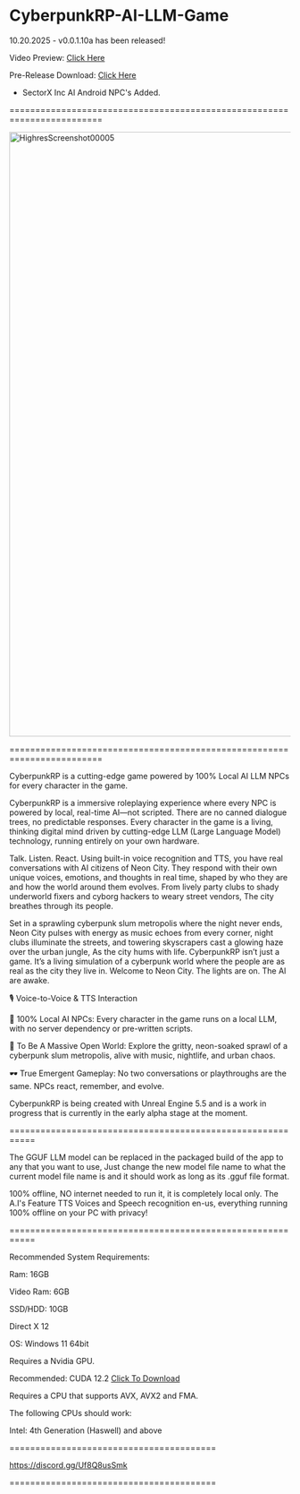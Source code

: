 # CyberpunkRP-AI-LLM-Game

10.20.2025 - v0.0.1.10a has been released!

Video Preview: [Click Here](https://www.youtube.com/watch?v=Q5HKE8VpUsY)

Pre-Release Download: [Click Here](https://drive.google.com/uc?export=download&id=1eA66uVfIykJeVf5BT6B9BDtT2WqRRZTz)

- SectorX Inc AI Android NPC's Added.

========================================================================

<img width="1920" height="1080" alt="HighresScreenshot00005" src="https://github.com/user-attachments/assets/a64fd133-3e83-4436-8a9b-519d958153b7" />

========================================================================

CyberpunkRP is a cutting-edge game powered by 100% Local AI LLM NPCs for every character in the game.

CyberpunkRP is a immersive roleplaying experience where every NPC is powered by local, real-time AI—not scripted. There are no canned dialogue trees, no predictable responses. Every character in the game is a living, thinking digital mind driven by cutting-edge LLM (Large Language Model) technology, running entirely on your own hardware.

Talk. Listen. React.
Using built-in voice recognition and TTS, you have real conversations with AI citizens of Neon City. They respond with their own unique voices, emotions, and thoughts in real time, shaped by who they are and how the world around them evolves.
From lively party clubs to shady underworld fixers and cyborg hackers to weary street vendors, The city breathes through its people.

Set in a sprawling cyberpunk slum metropolis where the night never ends, Neon City pulses with energy as music echoes from every corner, night clubs illuminate the streets, and towering skyscrapers cast a glowing haze over the urban jungle, As the city hums with life.
CyberpunkRP isn’t just a game. It’s a living simulation of a cyberpunk world where the people are as real as the city they live in.
Welcome to Neon City. The lights are on. The AI are awake.

🎙️ Voice-to-Voice & TTS Interaction

🧠 100% Local AI NPCs: Every character in the game runs on a local LLM, with no server dependency or pre-written scripts.

🌆 To Be A Massive Open World: Explore the gritty, neon-soaked sprawl of a cyberpunk slum metropolis, alive with music, nightlife, and urban chaos.

🕶️ True Emergent Gameplay: No two conversations or playthroughs are the same. NPCs react, remember, and evolve.

CyberpunkRP is being created with Unreal Engine 5.5 and is a work in progress that is currently in the early alpha stage at the moment.

===========================================================

The GGUF LLM model can be replaced in the packaged build of the app to any that you want to use, Just change the new model file name to what the current model file name is and it should work as long as its .gguf file format.

100% offline, NO internet needed to run it, it is completely local only. The A.I's Feature TTS Voices and Speech recognition en-us, everything running 100% offline on your PC with privacy!

===========================================================

Recommended System Requirements:

Ram: 16GB

Video Ram: 6GB

SSD/HDD: 10GB

Direct X 12

OS: Windows 11 64bit

Requires a Nvidia GPU.

Recommended: CUDA 12.2 [Click To Download](https://developer.nvidia.com/cuda-12-2-0-download-archive?target_os=Windows&target_arch=x86_64&target_version=10&target_type=exe_local)

Requires a CPU that supports AVX, AVX2 and FMA.

The following CPUs should work:

Intel: 4th Generation (Haswell) and above

========================================

https://discord.gg/Uf8Q8usSmk

========================================
